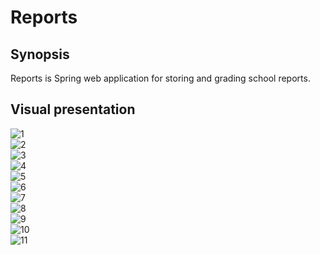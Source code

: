 # Reports
## Synopsis
Reports is Spring web application for storing and grading school reports.

## Visual presentation

![1](https://user-images.githubusercontent.com/24614511/27336715-b8c8cb08-55d0-11e7-90d1-c1d1c2360cd0.jpg)<br />
![2](https://user-images.githubusercontent.com/24614511/27336722-bbd1c822-55d0-11e7-9a47-4f724903007d.jpg)<br />
![3](https://user-images.githubusercontent.com/24614511/27336723-bda767d8-55d0-11e7-81ea-b252c8cacac3.jpg)<br />
![4](https://user-images.githubusercontent.com/24614511/27336728-bfa2115a-55d0-11e7-8d8c-5ce5ae236c8e.jpg)<br />
![5](https://user-images.githubusercontent.com/24614511/27336732-c1d20520-55d0-11e7-84cf-571b67cb8868.jpg)<br />
![6](https://user-images.githubusercontent.com/24614511/27336740-c4582306-55d0-11e7-8434-1272c34e803c.jpg)<br />
![7](https://user-images.githubusercontent.com/24614511/27336745-c64a062a-55d0-11e7-9006-38b6da1d5889.jpg)<br />
![8](https://user-images.githubusercontent.com/24614511/27336748-c8ab6210-55d0-11e7-9aaf-e0071ef00975.jpg)<br />
![9](https://user-images.githubusercontent.com/24614511/27336755-cbaa9b5c-55d0-11e7-82cf-7210d5bd51f0.jpg)<br />
![10](https://user-images.githubusercontent.com/24614511/27336767-d7f4a984-55d0-11e7-8ec5-84327b880727.jpg)<br />
![11](https://user-images.githubusercontent.com/24614511/27336780-e2691648-55d0-11e7-9924-fce296e6e382.jpg)<br />
